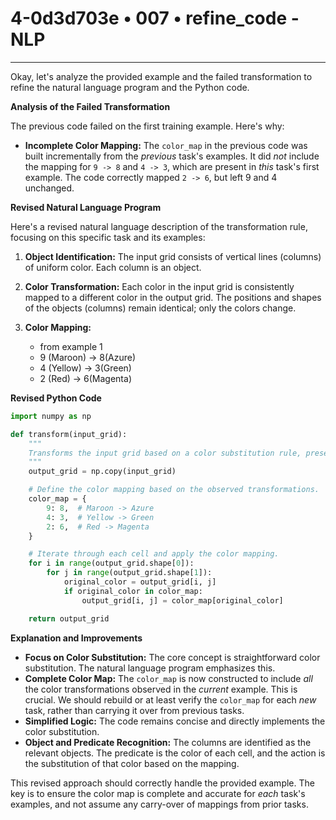 # 4-0d3d703e • 007 • refine_code - NLP

---
Okay, let's analyze the provided example and the failed transformation to refine the natural language program and the Python code.

**Analysis of the Failed Transformation**

The previous code failed on the first training example. Here's why:

*   **Incomplete Color Mapping:** The `color_map` in the previous code was built incrementally from the *previous* task's examples. It did *not* include the mapping for `9 -> 8` and `4 -> 3`, which are present in *this* task's first example. The code correctly mapped `2 -> 6`, but left 9 and 4 unchanged.

**Revised Natural Language Program**

Here's a revised natural language description of the transformation rule, focusing on this specific task and its examples:

1.  **Object Identification:** The input grid consists of vertical lines (columns) of uniform color. Each column is an object.

2.  **Color Transformation:** Each color in the input grid is consistently mapped to a different color in the output grid. The positions and shapes of the objects (columns) remain identical; only the colors change.

3. **Color Mapping:**
    - from example 1
    - 9 (Maroon) -> 8(Azure)
    - 4 (Yellow) -> 3(Green)
    - 2 (Red) -> 6(Magenta)

**Revised Python Code**

```python
import numpy as np

def transform(input_grid):
    """
    Transforms the input grid based on a color substitution rule, preserving structure.
    """
    output_grid = np.copy(input_grid)

    # Define the color mapping based on the observed transformations.
    color_map = {
        9: 8,  # Maroon -> Azure
        4: 3,  # Yellow -> Green
        2: 6,  # Red -> Magenta
    }

    # Iterate through each cell and apply the color mapping.
    for i in range(output_grid.shape[0]):
        for j in range(output_grid.shape[1]):
            original_color = output_grid[i, j]
            if original_color in color_map:
                output_grid[i, j] = color_map[original_color]

    return output_grid
```

**Explanation and Improvements**

*   **Focus on Color Substitution:** The core concept is straightforward color substitution. The natural language program emphasizes this.
*   **Complete Color Map:**  The `color_map` is now constructed to include *all* the color transformations observed in the *current* example. This is crucial. We should rebuild or at least verify the `color_map` for each *new* task, rather than carrying it over from previous tasks.
*   **Simplified Logic:** The code remains concise and directly implements the color substitution.
*   **Object and Predicate Recognition:** The columns are identified as the relevant objects. The predicate is the color of each cell, and the action is the substitution of that color based on the mapping.

This revised approach should correctly handle the provided example. The key is to ensure the color map is complete and accurate for *each* task's examples, and not assume any carry-over of mappings from prior tasks.

